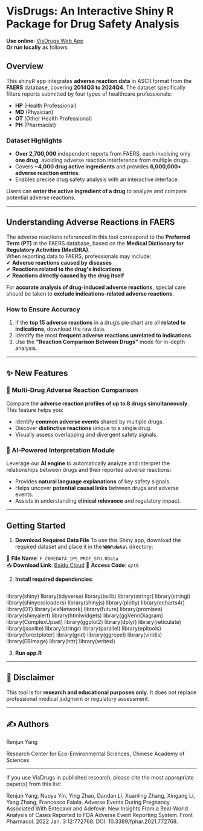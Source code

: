# VisDrugs: An Interactive Shiny R Package for Drug Safety Analysis
**Use online**: [VisDrugs Web App](http://sctdb.cn/shiny-server/Visdrugs_v.0.2.0/)  
**Or run locally** as follows:  

## Overview  
This shinyR app integrates **adverse reaction data** in ASCII format from the **FAERS** database, covering **2014Q3 to 2024Q4**. The dataset specifically filters reports submitted by four types of healthcare professionals:  
- **HP** (Health Professional)  
- **MD** (Physician)  
- **OT** (Other Health Professional)  
- **PH** (Pharmacist)  

### **Dataset Highlights**
- **Over 2,700,000** independent reports from FAERS, each involving only **one drug**, avoiding adverse reaction interference from multiple drugs.  
- Covers **~4,000 drug active ingredients** and provides **6,000,000+ adverse reaction entries**.  
- Enables precise drug safety analysis with an interactive interface.  

Users can **enter the active ingredient of a drug** to analyze and compare potential adverse reactions.  

---

## **Understanding Adverse Reactions in FAERS**
The adverse reactions referenced in this tool correspond to the **Preferred Term (PT)** in the FAERS database, based on the **Medical Dictionary for Regulatory Activities (MedDRA)**.  
When reporting data to FAERS, professionals may include:  
✔ **Adverse reactions caused by diseases**  
✔ **Reactions related to the drug's indications**  
✔ **Reactions directly caused by the drug itself**  

For **accurate analysis of drug-induced adverse reactions**, special care should be taken to **exclude indications-related adverse reactions**.  

### **How to Ensure Accuracy**
1. If the **top 15 adverse reactions** in a drug’s pie chart are all **related to indications**, download the raw data.  
2. Identify the most **frequent adverse reactions unrelated to indications**.  
3. Use the **"Reaction Comparison Between Drugs"** mode for in-depth analysis.  

---

## ✨ New Features

### 🔁 Multi-Drug Adverse Reaction Comparison

Compare the **adverse reaction profiles of up to 8 drugs simultaneously**. This feature helps you:

- Identify **common adverse events** shared by multiple drugs.
- Discover **distinctive reactions** unique to a single drug.
- Visually assess overlapping and divergent safety signals.

### 🤖 AI-Powered Interpretation Module

Leverage our **AI engine** to automatically analyze and interpret the relationships between drugs and their reported adverse reactions:

- Provides **natural language explanations** of key safety signals.
- Helps uncover **potential causal links** between drugs and adverse events.
- Assists in understanding **clinical relevance** and regulatory impact.

---

## **Getting Started**

1. **Download Required Data File**
To use this Shiny app, download the required dataset and place it in the **`WWW\data\`** directory:

📂 **File Name**: `F_COREDATA_1PS_PROF_STU.RData`  
📥 **Download Link**: [Baidu Cloud](https://pan.baidu.com/s/1Y7-djdXMcYVsaPoLsvA4yQ?pwd=qzt6)
🔑 **Access Code**: `qzt6`  

2. **Install required dependencies**:
   ```r
library(shiny)
library(tidyverse)
library(bslib)
library(stringr)
library(stringi)
library(shinycssloaders)
library(shinyjs)
library(plotly)
library(echarts4r)
library(DT)
library(visNetwork)
library(future)
library(promises)
library(shinyalert)
library(htmlwidgets)
library(ggVennDiagram)
library(ComplexUpset)
library(ggplot2)
library(dplyr)
library(reticulate)
library(jsonlite)
library(stringr)
library(parallel)
library(epitools)
library(forestploter)
library(grid)
library(ggrepel)
library(viridis)
library(EBImage)
library(httr)
library(writexl)

3. **Run app.R**

---

## 📌 Disclaimer

This tool is for **research and educational purposes only**. It does not replace professional medical judgment or regulatory assessment.

---

## ✍️ **Authors**
Renjun Yang

Research Center for Eco-Environmental Sciences, Chinese Academy of Sciences

---

If you use VisDrugs in published research, please cite the most appropriate paper(s) from this list:

Renjun Yang, Nuoya Yin, Ying Zhao, Dandan Li, Xuanling Zhang, Xingang Li, Yang Zhang, Francesco Faiola. Adverse Events During Pregnancy Associated With Entecavir and Adefovir: New Insights From a Real-World Analysis of Cases Reported to FDA Adverse Event Reporting System. Front Pharmacol. 2022 Jan. 3:12:772768. DOI: 10.3389/fphar.2021.772768.

